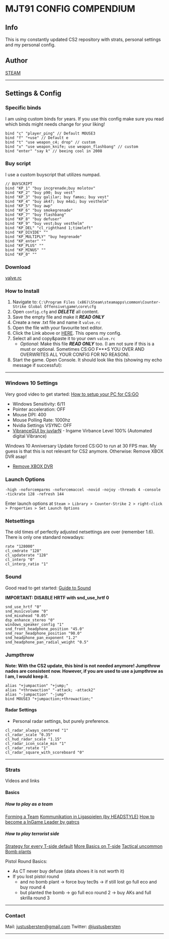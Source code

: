 # MJT91 CONFIG COMPENDIUM

## Info
This is my constantly updated CS2 repository with strats, personal settings and my personal config.

## Author
[STEAM](http://steamcommunity.com/id/phecks/)

---

## Settings & Config


### Specific binds
I am using custom binds for years. If you use this config make sure you read which binds might needs change for your liking!

```
bind "c" "player_ping" // Default MOUSE3
bind "f" "+use" // Default e
bind "t" "use weapon_c4; drop" // custom
bind "x" "use weapon_knife; use weapon_flashbang" // custom
bind "enter" "say k" // beeing cool in 2008
```

### Buy script
I use a custom buyscript that utilizes numpad.

```
// BUYSCRIPT
bind "KP_1" "buy incgrenade;buy molotov"
bind "KP_2" "buy p90; buy vest"
bind "KP_3" "buy galilar; buy famas; buy vest"
bind "KP_4" "buy ak47; buy m4a1; buy vesthelm"
bind "KP_5" "buy awp"
bind "KP_6" "buy smokegrenade"
bind "KP_7" "buy flashbang"
bind "KP_8" "buy defuser"
bind "KP_9" "buy vest;buy vesthelm"
bind "KP_DEL" "cl_righthand 1;timeleft"
bind "KP_DIVIDE" ""
bind "KP_MULTIPLY" "buy hegrenade"
bind "KP_enter" ""
bind "KP_PLUS" ""
bind "KP_MINUS" ""
bind "KP_0" ""
```


### Download
[valve.rc](https://raw.githubusercontent.com/JustusBersten/abgehen/master/cfg/cs2/valve.rc)


### How to Install
1. Navigate to: `C:\Program Files (x86)\Steam\steamapps\common\Counter-Strike Global Offensive\game\core\cfg`
1. Open `config.cfg` and ***DELETE*** all content.
1. Save the empty file and make it ***READ ONLY***
1. Create a new .txt file and name it `valve.rc`
1. Open the file with your favourite text editor.
1. Click the Link above or [HERE](https://raw.githubusercontent.com/JustusBersten/abgehen/master/cfg/valve.rc). This opens my config.
1. Select all and copy&paste it to your own `valve.rc`
    - *Optional:* Make this file ***READ ONLY*** too. (I am not sure if this is a must or optional. Sometimes CS:GO F***S YOU OVER AND OVERWRITES ALL YOUR CONFIG FOR NO REASON).
1. Start the game. Open Console. It should look like this (showing my echo message if successful):

___


### Windows 10 Settings
Very good video to get started: [How to setup your PC for CS:GO](https://www.youtube.com/watch?v=HDJPjDg6EsI)

- Windows Sensitivity: 6/11
- Pointer acceleration: OFF
- Mouse DPI: 400
- Mouse Polling Rate: 1000hz
- Nvidia Settings VSYNC: OFF
- [VibranceGUI by juvlarN](http://vibrancegui.com/) - Ingame Virbance Level 100% (Automated digital Vibrance)


Windows 10 Anniversary Update forced CS:GO to run at 30 FPS max.
My guess is that this is not relevant for CS2 anymore.
Otherwise: Remove XBOX DVR asap!
- [Remove XBOX DVR](https://www.youtube.com/watch?v=9MHe2DmjYhc) 


### Launch Options
```
-high -noforcemparms -noforcemaccel -novid -nojoy -threads 4 -console -tickrate 128 -refresh 144
```
Enter launch options at `Steam > Library > Counter-Strike 2 > right-click > Properties > Set Launch Options`


### Netsettings
The old times of perfectly adjusted netsettings are over (remember 1.6). There is only one standard nowadays:

```
rate "128000"
cl_cmdrate "128"
cl_updaterate "128"
cl_interp "0"
cl_interp_ratio "1"
```


### Sound 
Good read to get started: [Guide to Sound](https://www.reddit.com/r/GlobalOffensive/comments/3zqtvm/improved_csgo_sound_why_the_popular_settings_suck/)

**IMPORTANT: DISABLE HRTF with snd_use_hrtf 0**

```
snd_use_hrtf "0"
snd_musicvolume "0"
snd_mixahead "0.05"
dsp_enhance_stereo "0"
windows_speaker_config "1"
snd_front_headphone_position "45.0"
snd_rear_headphone_position "90.0"
snd_headphone_pan_exponent "1.2"
snd_headphone_pan_radial_weight "0.5"
```


<!-- #### Video
After the Wild West Simulator 2015 update, [_video.txt_](https://github.com/JustusBersten/abgehen/blob/master/cfg/video.txt) needs to be put in `..\Steam\userdata\<Steam3 ID>\730\local\cfg`

```
"VideoConfig"
{
    "setting.cpu_level"     "0"
    "setting.gpu_level"     "0"
    "setting.mat_antialias"     "0"
    "setting.mat_aaquality"     "0"
    "setting.mat_forceaniso"        "0"
    "setting.mat_vsync"     "0"
    "setting.mat_triplebuffered"        "0"
    "setting.mat_grain_scale_override"      "1"
    "setting.gpu_mem_level"     "0"
    "setting.mem_level"     "2"
    "setting.mat_queue_mode"        "-1"
    "setting.csm_quality_level"     "0"
    "setting.mat_software_aa_strength"      "0"
    "setting.mat_motion_blur_enabled"       "0"
    "setting.fullscreen"        "1"
    "setting.defaultres"        "1440"
    "setting.defaultresheight"      "1080"
    "setting.aspectratiomode"       "0"
    "setting.nowindowborder"        "0"
}
``` -->


### Jumpthrow

**Note: With the CS2 update, this bind is not needed anymore! Jumpthrow nades are consistent now. However, if you are used to use a jumpthrow as I am, I would keep it.**

```
alias "+jumpaction" "+jump;"
alias "+throwaction" "-attack; -attack2"
alias "-jumpaction" "-jump"
bind MOUSE3 "+jumpaction;+throwaction;"
```


#### Radar Settings

- Personal radar settings, but purely preference.

```
cl_radar_always_centered "1"
cl_radar_scale "0.35"
cl_hud_radar_scale "1.15"
cl_radar_icon_scale_min "1"
cl_radar_rotate "1"
cl_radar_square_with_scoreboard "0"
```


---


### Strats
Videos and links

#### Basics

##### How to play as a team
[Forming a Team](https://www.reddit.com/r/GlobalOffensive/comments/3n29th/csgo_quick_how_to_form_a_team/)
[Kommunikation in Ligaspielen (by HEADSTYLE)](./data/headstyle_kommunikation.txt)
[How to become a InGame Leader by gatrcs](https://www.reddit.com/r/GlobalOffensive/comments/6ajd0a/beginners_guide_to_becoming_an_in_game_leader_pt1/)


##### How to play terrorist side
[Strategy for every T-side default](https://www.reddit.com/r/GlobalOffensive/comments/417kah/csgo_strategy_basics_for_t_side/)
[More Basics on T-side](https://www.reddit.com/r/GlobalOffensive/comments/41zbou/guide_to_tside_everyones_invited/)
[Tactical uncommon Bomb plants](http://steamcommunity.com/sharedfiles/filedetails/?id=551826753)

Pistol Round Basics:

- As CT never buy defuse (data shows it is not worth it)
- If you lost pistol round
    - and no bomb plant -> force buy tec9s -> if still lost go full eco and buy round 4
    - but planted the bomb -> go full eco round 2 -> buy AKs and full skrilla round 3


---

### Contact
Mail: justusbersten@gmail.com
Twitter: [@justusbersten](https://twitter.com/justusbersten)

---
